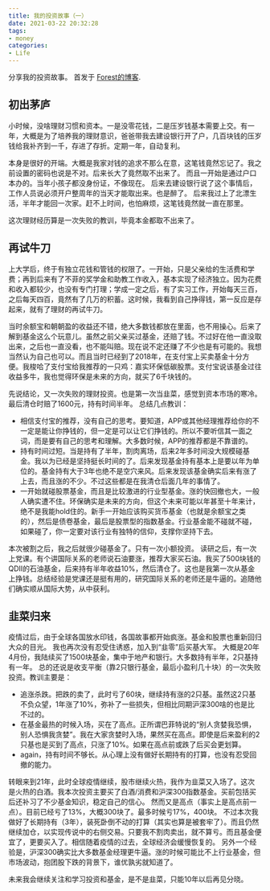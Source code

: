 ```yaml
---
title: 我的投资故事（一）
date: 2021-03-22 20:32:28
tags:
- money
categories:
- Life
---
```


分享我的投资故事。
首发于 [Forest的博客](https://youngforest.github.io/2021/03/22/investment/).

## 初出茅庐

小时候，没啥理财习惯和资本。一是没零花钱，二是压岁钱基本需要上交。有一年，大概是为了培养我的理财意识，爸爸带我去建设银行开了户，几百块钱的压岁钱给我补齐到一千，存进了存折。定期一年，自动复利。

本身是很好的开端。大概是我家对钱的追求不那么在意，这笔钱竟然忘记了。我之前设置的密码也说是不对。后来长大了竟然取不出来了。
而且一开始是通过户口本办的。当年小孩子都没身份证，不像现在。
后来去建设银行说了这个事情后，工作人员说必须开户整周年的当天才能取出来。也是醉了。
后来我过上了北漂生活，半年才能回一次家。赶不上时间，也怕麻烦，这笔钱竟然就一直在那里。

这次理财经历算是一次失败的教训，毕竟本金都取不出来了。

## 再试牛刀

上大学后，终于有独立花钱和管钱的权限了。一开始，只是父亲给的生活费和学费；再到后来有了不菲的奖学金和助教工作收入，基本实现了经济独立。因为花费和收入都较少，也没有专门打理；学成一定之后，有了实习工作，开始每天三百，之后每天四百，竟然有了几万的积蓄。这时候，我看到自己挣得钱，第一反应是存起来，就有了理财的再试牛刀。

当时余额宝和朝朝盈的收益还不错，绝大多数钱都放在里面，也不用操心。后来了解到基金这么个玩意儿。虽然之前父亲买过基金，还赔了钱。不过好在他一直没取出来，之后也一直没看，也不能叫赔。现在说不定还赚了不少也是有可能的。我想当然认为自己也可以。而且当时已经到了2018年，在支付宝上买卖基金十分方便。我梭哈了支付宝给我推荐的一只鸡：嘉实环保低碳股票。支付宝说该基金过往收益多牛，我也觉得环保是未来的方向，就买了6千块钱的。

先说结论，又一次失败的理财投资。也是第一次当韭菜，感觉到资本市场的寒冷。最后清仓时赔了1600元，持有时间半年。
总结几点教训：

- 相信支付宝的推荐，没有自己的思考。要知道，APP或其他经理推荐给你的不一定是能让你挣钱的，但一定是可以让它们挣钱的。所以不要听信其一面之词，而是要有自己的思考和理解。大多数时候，APP的推荐都是不靠谱的。
- 持有时间过短。当是持有了半年，割肉离场，后来2年多时间没大规模碰基金。我以为已经是坚持挺长时间的了。后来发现基金持有基本上是要以年为单位的。基金持有大于3年也绝不是空穴来风。后来发现该基金确实后来有涨了上去，而且涨的不少。不过这些都是在我清仓后面几年的事情了。
- 一开始就碰股票基金，而且是比较激进的行业型基金。涨的快回撤也大，一般人确实遭不住。环保确实是未来的方向，但这个未来可能以年甚至十年来计，绝不是我能hold住的。新手一开始应该购买货币基金（也就是余额宝之类的），然后是债卷基金，最后是股票型的指数基金。行业基金能不碰就不碰，如果碰了，你一定要对该行业有独特的信仰，支撑你坚持下去。

本次被割之后，我之后就很少碰基金了。只有一次小额投资。
读研之后，有一次上党课。有个讲国际关系的老师说石油要涨，推荐大家买石油。我买了500块钱的QDII的石油基金，后来持有半年收益10%，然后清仓了。这也是我第一次从基金上挣钱。总结经验是党课还是挺有用的，研究国际关系的老师还是牛逼的。追随他们确实顺从国际大势，从中获利。

## 韭菜归来

疫情过后，由于全球各国放水印钱，各国故事都开始疯涨。基金和股票也重新回归大众的目光。
我也再次没有忍受住诱惑，加入到“韭零”后买基大军。
大概是20年4月份，我陆续买了1500块基金，集中于地产和银行。大多数持有半年，2只基持有一年。
总的还说是收支平衡（靠2只银行基金，最后小盈利几十块）的一次失败投资。教训主要是：

- 追涨杀跌。把跌的卖了，此时亏了60块，继续持有涨的2只基。虽然这2只基不负众望，1年涨了10%，弥补了一些损失，但相比同期沪深300啥的也是比不过的。
- 在基金最热的时候入场，买在了高点。正所谓巴菲特说的“别人贪婪我恐惧，别人恐惧我贪婪”。我在大家贪婪时入场，果然买在高点。即使是后来盈利的2只基也是买到了高点，只涨了10%。如果在高点前或跌了后买会更划算。
- again，持有时间不够长。从心理上没有做好长期持有的打算，也没有忍受回撤的能力。

转眼来到21年，此时全球疫情继续，股市继续火热，我作为韭菜又入场了。这次是火热的白酒。我本次投资主要买了白酒/消费和沪深300指数基金。买前包括买后还补习了不少基金知识，稳定自己的信心。
然而又是高点（事实上是高点前一点）。目前已经亏了13%，大概300块了。最多时候亏17%，400块。
不过本次我做好了长期持有（3年），装死卧倒不动的打算（其实也算是被套牢了）。而且仍然继续加仓，以实现传说中的右侧交易。只要我不割肉卖出，就不算亏。而且基金便宜了，更要买入了。相信随着疫情的过去，全球经济会缓慢恢复的。
另外一个经验是，沪深300确实比大多数基金经理更牛逼。涨的时候可能比不上行业基金，但市场波动，抱团股下跌的背景下，谁优孰劣就知道了。

未来我会继续关注和学习投资和基金，是不是韭菜，只能10年以后再见分晓。

